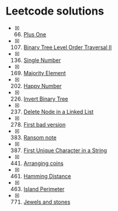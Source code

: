 # Leetcode solutions

- [x] 66.  [Plus One](src/main/java/com/arpan/leetcode/plusone/PlusOneSolution.java)
- [x] 107. [Binary Tree Level Order Traversal II](src/main/java/com/arpan/leetcode/binarytreelevelordertraversal2/BinaryTreeLevelOrderTraversal2.java)
- [x] 136. [Single Number](src/main/java/com/arpan/leetcode/singlenumber/SingleNumberSolution.java)
- [x] 169. [Majority Element](src/main/java/com/arpan/leetcode/majorityelement/MajorityElementSolution.java)
- [x] 202. [Happy Number](src/main/java/com/arpan/leetcode/happynumber/HappyNumberSolution.java)
- [x] 226. [Invert Binary Tree](src/main/java/com/arpan/leetcode/invertbinarytree/InvertBinaryTreeSolution.java)
- [x] 237. [Delete Node in a Linked List](src/main/java/com/arpan/leetcode/deletenodeinlinkedlist/DeleteNodeInLinkedListSolution.java)
- [x] 278. [First bad version](src/main/java/com/arpan/leetcode/firstbadversion/FirstBadVersionSolution.java)
- [x] 383. [Ransom note](src/main/java/com/arpan/leetcode/ransomnote/RansomNoteSolution.java)
- [x] 387. [First Unique Character in a String](src/main/java/com/arpan/leetcode/firstuniquecharacter/FirstUniqueCharacterSolution.java)
- [x] 441. [Arranging coins](src/main/java/com/arpan/leetcode/arrangingcoins/ArrangingCoinsSolution.java)
- [x] 461. [Hamming Distance](src/main/java/com/arpan/leetcode/hammingdistance/HammingDistanceSolution.java)
- [x] 463. [Island Perimeter](src/main/java/com/arpan/leetcode/islandperimeter/IslandPerimeterSolution.java)
- [x] 771. [Jewels and stones](src/main/java/com/arpan/leetcode/jewelsandstones/JewelsAndStonesSolution.java)